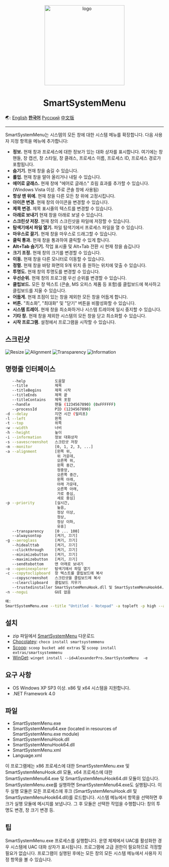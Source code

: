 <div align="center">

<img src="./SmartSystemMenu/Images/SmartSystemMenuLogo.png" alt="logo" width="254">

# SmartSystemMenu

</div>

🌏: [English](/) [**한국어**](/README_KO.md) [Русский](/README_RU.md) [中文版](/README_CN.md)

---

SmartSystemMenu는 시스템의 모든 창에 대한 시스템 메뉴를 확장합니다. 다음 사용자 지정 항목을 메뉴에 추가합니다:

* **정보.** 현재 창과 프로세스에 대한 정보가 있는 대화 상자를 표시합니다. 여기에는 창 핸들, 창 캡션, 창 스타일, 창 클래스, 프로세스 이름, 프로세스 ID, 프로세스 경로가 포함됩니다.
* **숨기기.** 현재 창을 숨길 수 있습니다.
* **롤업.** 현재 창을 말아 올리거나 내릴 수 있습니다.
* **에어로 글래스.** 현재 창에 "에어로 글래스" 흐림 효과를 추가할 수 있습니다. (Windows Vista 이상. 주로 콘솔 창에 사용됨)
* **항상 맨 위에.** 현재 창을 다른 모든 창 위에 고정시킵니다.
* **아이콘 변경.** 현재 창의 아이콘을 변경할 수 있습니다.
* **제목 변경.** 제목 표시줄의 텍스트를 변경할 수 있습니다.
* **아래로 보내기** 현재 창을 아래로 보낼 수 있습니다.
* **스크린샷 저장.** 현재 창의 스크린샷을 파일에 저장할 수 있습니다.
* **탐색기에서 파일 열기.** 파일 탐색기에서 프로세스 파일을 열 수 있습니다.
* **마우스로 끌기.** 현재 창을 마우스로 드래그할 수 있습니다.
* **클릭 통과.** 현재 창을 통과하여 클릭할 수 있게 합니다.
* **Alt+Tab 숨기기.** 작업 표시줄 및 Alt+Tab 전환 시 현재 창을 숨깁니다
* **크기 조정.** 현재 창의 크기를 변경할 수 있습니다.
* **이동.** 현재 창을 다른 모니터로 이동할 수 있습니다.
* **정렬.** 현재 창을 바탕 화면의 9개 위치 중 원하는 위치에 맞출 수 있습니다.
* **투명도.** 현재 창의 투명도를 변경할 수 있습니다.
* **우선순위.** 현재 창의 프로그램 우선 순위를 변경할 수 있습니다.
* **클립보드.** 모든 창 텍스트 (콘솔, MS 오피스 제품 등 포함)를 클립보드에 복사하고 클립보드를 지울 수 있습니다.
* **어둡게.** 현재 초점이 있는 창을 제외한 모든 창을 어둡게 합니다.
* **버튼.** "최소화", "최대화" 및 "닫기" 버튼을 비활성화할 수 있습니다.
* **시스템 트레이.** 현재 창을 최소화하거나 시스템 트레이에 일시 중지할 수 있습니다.
* **기타 창.** 현재 창을 제외한 시스템의 모든 창을 닫고 최소화할 수 있습니다.
* **시작 프로그램.** 설정에서 프로그램을 시작할 수 있습니다.

스크린샷
------------------

![Resize](./SmartSystemMenu/Images/SmartSystemMenuEn1.png)
![Alignment](./SmartSystemMenu/Images/SmartSystemMenuEn2.png)
![Transparency](./SmartSystemMenu/Images/SmartSystemMenuEn3.png)
![Information](./SmartSystemMenu/Images/SmartSystemMenuEn4.png)

명령줄 인터페이스
--------------------

```bash
   --help             도움말
   --title            제목
   --titleBegins      제목 시작
   --titleEnds        제목 끝
   --titleContains    제목 포함
   --handle           핸들 (1234567890) (0xFFFFFF)
   --processId        PID (1234567890)
-d --delay            지연 시간 (밀리초)
-l --left             왼쪽
-t --top              위쪽
-w --width            너비
-h --height           높이
-i --information      정보 대화상자
-s --savescreenshot   스크린샷 저장
-m --monitor          [0, 1, 2, 3, ...]
-a --alignment        [왼쪽 위,
                       위 가운데,
                       오른쪽 위,
                       왼쪽 중간,
                       정중앙,
                       오른쪽 중간,
                       왼쪽 아래,
                       아래 가운데,
                       오른쪽 아래,
                       가로 중심,
                       세로 중심]
-p --priority         [실시간,
                       높음,
                       정상 이상,
                       정상,
                       정상 이하,
                       유휴]
   --transparency     [0 ... 100]
   --alwaysontop      [켜기, 끄기]
-g --aeroglass        [켜기, 끄기]
   --hidealttab       [켜기, 끄기]
   --clickthrough     [켜기, 끄기]
   --minimizebutton   [켜기, 끄기]
   --maximizebutton   [켜기, 끄기]
   --sendtobottom     맨 아래로 보내기
-o --openinexplorer   탐색기에서 파일 열기
-c --copytoclipboard  창 텍스트를 클립보드에 복사
   --copyscreenshot   스크린샷을 클립보드에 복사
   --clearclipboard   클립보드 지우기
   --trustedinstaller SmartSystemMenuHook.dll 및 SmartSystemMenuHook64.dll에 대한 TrustedInstaller 소유자 설정
-n --nogui            GUI 없음

예:
SmartSystemMenu.exe --title "Untitled - Notepad" -a topleft -p high --alwaysontop on --nogui
```

설치
--------------------

* zip 파일에서 [SmartSystemMenu](https://github.com/AlexanderPro/SmartSystemMenu/releases) 다운로드
* [Chocolatey](https://chocolatey.org/): `choco install smartsystemmenu`
* [Scoop](https://scoop.sh/): `scoop bucket add extras` 및 `scoop install extras/smartsystemmenu`
* [WinGet](https://github.com/microsoft/winget-cli): `winget install --id=AlexanderPro.SmartSystemMenu  -e`

요구 사항
--------------------

* OS Windows XP SP3 이상. x86 및 x64 시스템을 지원합니다.
* .NET Framework 4.0

파일
--------------------

* SmartSystemMenu.exe
* SmartSystemMenu64.exe (located in resources of SmartSystemMenu.exe module)
* SmartSystemMenuHook.dll
* SmartSystemMenuHook64.dll
* SmartSystemMenu.xml
* Language.xml

이 프로그램에는 x86 프로세스에 대한 SmartSystemMenu.exe 및 SmartSystemMenuHook.dll 모듈, x64 프로세스에 대한 SmartSystemMenu64.exe 및 SmartSystemMenuHook64.dll 모듈이 있습니다. SmartSystemMenu.exe를 실행하면 SmartSystemMenu64.exe도 실행됩니다. 이 두 실행 모듈은 모든 프로세스에 후크 (SmartSystemMenuHook.dll 및 SmartSystemMenuHook64.dll)를 로드합니다. 시스템 메뉴에서 항목을 선택하면 후크가 실행 모듈에 메시지를 보냅니다. 그 후 모듈은 선택한 작업을 수행합니다: 창의 투명도 변경, 창 크기 변경 등.

팁
--------------------

SmartSystemMenu.exe 프로세스를 실행합니다. 운영 체제에서 UAC를 활성화한 경우 시스템에 UAC 대화 상자가 표시됩니다. 프로그램에 고급 권한이 필요하므로 걱정할 필요가 없습니다. 프로그램이 실행된 후에는 모든 창의 모든 시스템 메뉴에서 사용자 지정 항목을 볼 수 있습니다.
